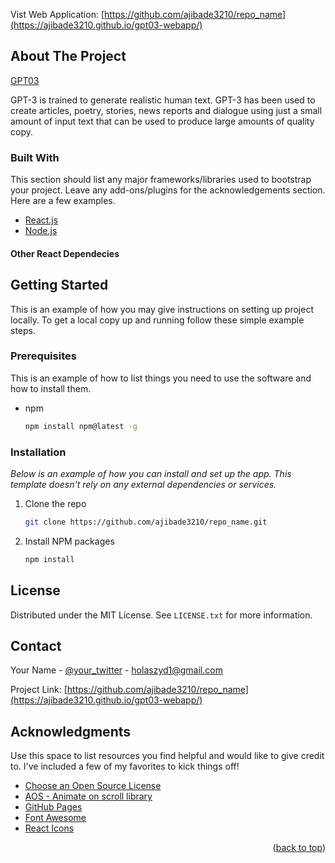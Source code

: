 Vist Web Application: [https://github.com/ajibade3210/repo_name](https://ajibade3210.github.io/gpt03-webapp/)

<!-- ABOUT THE PROJECT -->
## About The Project

[GPT03](https://i.ibb.co/cb8pkZC/Screenshot-2021-12-04-013932.png/)

GPT-3 is trained to generate realistic human text. GPT-3 has been used to create articles, poetry, stories, news reports and dialogue using just a small amount of input text that can be used to produce large amounts of quality copy.

### Built With

This section should list any major frameworks/libraries used to bootstrap your project. Leave any add-ons/plugins for the acknowledgements section. Here are a few examples.

* [React.js](https://reactjs.org/)
* [Node.js](https://nodejs.org/)
#### Other React Dependecies

<!-- GETTING STARTED -->
## Getting Started

This is an example of how you may give instructions on setting up project locally.
To get a local copy up and running follow these simple example steps.

### Prerequisites

This is an example of how to list things you need to use the software and how to install them.
* npm
  ```sh
  npm install npm@latest -g
  ```

### Installation

_Below is an example of how you can  install and set up the app. This template doesn't rely on any external dependencies or services._

1. Clone the repo
   ```sh
   git clone https://github.com/ajibade3210/repo_name.git
   ```
2. Install NPM packages
   ```sh
   npm install
   ```


<!-- LICENSE -->
## License

Distributed under the MIT License. See `LICENSE.txt` for more information.


<!-- CONTACT -->
## Contact

Your Name - [@your_twitter](https://twitter.com/ajibadde) - holaszyd1@gmail.com

Project Link: [https://github.com/ajibade3210/repo_name](https://ajibade3210.github.io/gpt03-webapp/)


<!-- ACKNOWLEDGMENTS -->
## Acknowledgments

Use this space to list resources you find helpful and would like to give credit to. I've included a few of my favorites to kick things off!

* [Choose an Open Source License](https://choosealicense.com)
* [AOS - Animate on scroll library](https://michalsnik.github.io/aos/)
* [GitHub Pages](https://pages.github.com)
* [Font Awesome](https://fontawesome.com)
* [React Icons](https://react-icons.github.io/react-icons/search)

<p align="right">(<a href="#top">back to top</a>)</p>


